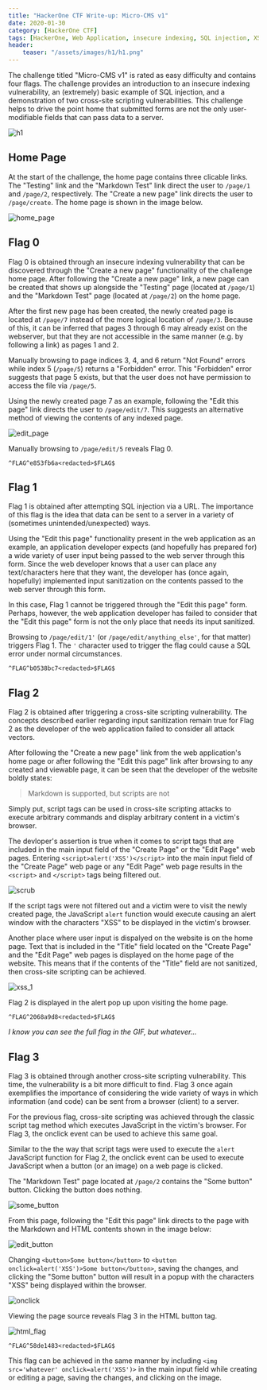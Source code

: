 ```yaml
---
title: "HackerOne CTF Write-up: Micro-CMS v1"
date: 2020-01-30
category: [HackerOne CTF]
tags: [HackerOne, Web Application, insecure indexing, SQL injection, XSS, onclick]
header:
    teaser: "/assets/images/h1/h1.png"
---
```

The challenge titled "Micro-CMS v1" is rated as easy difficulty and contains four flags. The challenge provides an introduction to an insecure indexing vulnerability, an (extremely) basic example of SQL injection, and a demonstration of two cross-site scripting vulnerabilities. This challenge helps to drive the point home that submitted forms are not the only user-modifiable fields that can pass data to a server.

![h1](/assets/images/h1/h1.png)

## Home Page
At the start of the challenge, the home page contains three clicable links. The "Testing" link and the "Markdown Test" link direct the user to `/page/1` and `/page/2`, respectively. The "Create a new page" link directs the user to `/page/create`. The home page is shown in the image below.

![home_page](/assets/images/h1/microcmsv1/home_page.png)

## Flag 0
Flag 0 is obtained through an insecure indexing vulnerability that can be discovered through the "Create a new page" functionality of the challenge home page. After following the "Create a new page" link, a new page can be created that shows up alongside the "Testing" page (located at `/page/1`) and the "Markdown Test" page (located at `/page/2`) on the home page.

After the first new page has been created, the newly created page is located at `/page/7` instead of the more logical location of `/page/3`. Because of this, it can be inferred that pages 3 through 6 may already exist on the webserver, but that they are not accessible in the same manner (e.g. by following a link) as pages 1 and 2.

Manually browsing to page indices 3, 4, and 6 return "Not Found" errors while index 5 (`/page/5`) returns a "Forbidden" error. This "Forbidden" error suggests that page 5 exists, but that the user does not have permission to access the file via `/page/5`.

Using the newly created page 7 as an example, following the "Edit this page" link directs the user to `/page/edit/7`. This suggests an alternative method of viewing the contents of any indexed page.

![edit_page](/assets/images/h1/microcmsv1/edit_page.png)

Manually browsing to `/page/edit/5` reveals Flag 0.

```
^FLAG^e853fb6a<redacted>$FLAG$
```

## Flag 1
Flag 1 is obtained after attempting SQL injection via a URL. The importance of this flag is the idea that data can be sent to a server in a variety of (sometimes unintended/unexpected) ways. 

Using the "Edit this page" functionality present in the web application as an example, an application developer expects (and hopefully has prepared for) a wide variety of user input being passed to the web server through this form. Since the web developer knows that a user can place any text/characters here that they want, the developer has (once again, hopefully) implemented input sanitization on the contents passed to the web server through this form. 

In this case, Flag 1 cannot be triggered through the "Edit this page" form. Perhaps, however, the web application developer has failed to consider that the "Edit this page" form is not the only place that needs its input sanitized.

Browsing to `/page/edit/1'` (or `/page/edit/anything_else'`, for that matter) triggers Flag 1. The `'` character used to trigger the flag could cause a SQL error under normal circumstances.

```
^FLAG^b0538bc7<redacted>$FLAG$
```

## Flag 2
Flag 2 is obtained after triggering a cross-site scripting vulnerability. The concepts described earlier regarding input sanitization remain true for Flag 2 as the developer of the web application failed to consider all attack vectors.

After following the "Create a new page" link from the web application's home page or after following the "Edit this page" link after browsing to any created and viewable page, it can be seen that the developer of the website boldly states:

> Markdown is supported, but scripts are not

Simply put, script tags can be used in cross-site scripting attacks to execute arbitrary commands and display arbitrary content in a victim's browser.

The devloper's assertion is true when it comes to script tags that are included in the main input field of the "Create Page" or the "Edit Page" web pages. Entering `<script>alert('XSS')</script>` into the main input field of the "Create Page" web page or any "Edit Page" web page results in the `<script>` and `</script>` tags being filtered out.

![scrub](/assets/images/h1/microcmsv1/scrub.gif)

If the script tags were not filtered out and a victim were to visit the newly created page, the JavaScript `alert` function would execute causing an alert window with the characters "XSS" to be displayed in the victim's browser.

Another place where user input is dispalyed on the website is on the home page. Text that is included in the "Title" field located on the "Create Page" and the "Edit Page" web pages is displayed on the home page of the website. This means that if the contents of the "Title" field are not sanitized, then cross-site scripting can be achieved.

![xss_1](/assets/images/h1/microcmsv1/xss_1.gif)

Flag 2 is displayed in the alert pop up upon visiting the home page.

```
^FLAG^2068a9d8<redacted>$FLAG$
```

*I know you can see the full flag in the GIF, but whatever...*

## Flag 3
Flag 3 is obtained through another cross-site scripting vulnerability. This time, the vulnerability is a bit more difficult to find. Flag 3 once again exemplifies the importance of considering the wide variety of ways in which information (and code) can be sent from a browser (client) to a server. 

For the previous flag, cross-site scripting was achieved through the classic script tag method which executes JavaScript in the victim's browser. For Flag 3, the onclick event can be used to achieve this same goal.

Similar to the the way that script tags were used to execute the `alert` JavaScript function for Flag 2, the onclick event can be used to execute JavaScript when a button (or an image) on a web page is clicked.

The "Markdown Test" page located at `/page/2` contains the "Some button" button. Clicking the button does nothing.

![some_button](/assets/images/h1/microcmsv1/some_button.png)

From this page, following the "Edit this page" link directs to the page with the Markdown and HTML contents shown in the image below:

![edit_button](/assets/images/h1/microcmsv1/edit_button.png)

Changing `<button>Some button</button>` to `<button onclick=alert('XSS')>Some button</button>`, saving the changes, and clicking the "Some button" button will result in a popup with the characters "XSS" being displayed within the browser.

![onclick](/assets/images/h1/microcmsv1/onclick.gif)

Viewing the page source reveals Flag 3 in the HTML button tag.

![html_flag](/assets/images/h1/microcmsv1/html_flag.png)

```
^FLAG^58de1483<redacted>$FLAG$
```

This flag can be achieved in the same manner by including `<img src='whatever' onclick=alert('XSS')>` in the main input field while creating or editing a page, saving the changes, and clicking on the image.
